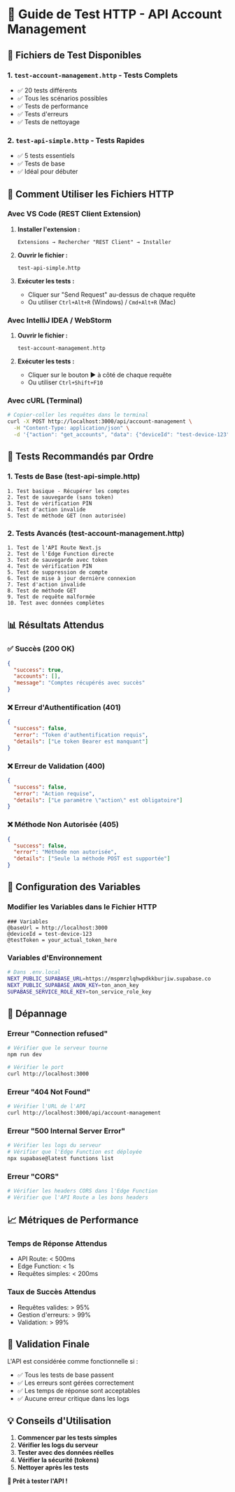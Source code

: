 # 🧪 Guide de Test HTTP - API Account Management

## 📁 **Fichiers de Test Disponibles**

### **1. `test-account-management.http`** - Tests Complets
- ✅ 20 tests différents
- ✅ Tous les scénarios possibles
- ✅ Tests de performance
- ✅ Tests d'erreurs
- ✅ Tests de nettoyage

### **2. `test-api-simple.http`** - Tests Rapides
- ✅ 5 tests essentiels
- ✅ Tests de base
- ✅ Idéal pour débuter

## 🚀 **Comment Utiliser les Fichiers HTTP**

### **Avec VS Code (REST Client Extension)**

1. **Installer l'extension :**
   ```
   Extensions → Rechercher "REST Client" → Installer
   ```

2. **Ouvrir le fichier :**
   ```
   test-api-simple.http
   ```

3. **Exécuter les tests :**
   - Cliquer sur "Send Request" au-dessus de chaque requête
   - Ou utiliser `Ctrl+Alt+R` (Windows) / `Cmd+Alt+R` (Mac)

### **Avec IntelliJ IDEA / WebStorm**

1. **Ouvrir le fichier :**
   ```
   test-account-management.http
   ```

2. **Exécuter les tests :**
   - Cliquer sur le bouton ▶️ à côté de chaque requête
   - Ou utiliser `Ctrl+Shift+F10`

### **Avec cURL (Terminal)**

```bash
# Copier-coller les requêtes dans le terminal
curl -X POST http://localhost:3000/api/account-management \
  -H "Content-Type: application/json" \
  -d '{"action": "get_accounts", "data": {"deviceId": "test-device-123"}}'
```

## 🎯 **Tests Recommandés par Ordre**

### **1. Tests de Base (test-api-simple.http)**
```
1. Test basique - Récupérer les comptes
2. Test de sauvegarde (sans token)
3. Test de vérification PIN
4. Test d'action invalide
5. Test de méthode GET (non autorisée)
```

### **2. Tests Avancés (test-account-management.http)**
```
1. Test de l'API Route Next.js
2. Test de l'Edge Function directe
3. Test de sauvegarde avec token
4. Test de vérification PIN
5. Test de suppression de compte
6. Test de mise à jour dernière connexion
7. Test d'action invalide
8. Test de méthode GET
9. Test de requête malformée
10. Test avec données complètes
```

## 📊 **Résultats Attendus**

### **✅ Succès (200 OK)**
```json
{
  "success": true,
  "accounts": [],
  "message": "Comptes récupérés avec succès"
}
```

### **❌ Erreur d'Authentification (401)**
```json
{
  "success": false,
  "error": "Token d'authentification requis",
  "details": ["Le token Bearer est manquant"]
}
```

### **❌ Erreur de Validation (400)**
```json
{
  "success": false,
  "error": "Action requise",
  "details": ["Le paramètre \"action\" est obligatoire"]
}
```

### **❌ Méthode Non Autorisée (405)**
```json
{
  "success": false,
  "error": "Méthode non autorisée",
  "details": ["Seule la méthode POST est supportée"]
}
```

## 🔧 **Configuration des Variables**

### **Modifier les Variables dans le Fichier HTTP**
```http
### Variables
@baseUrl = http://localhost:3000
@deviceId = test-device-123
@testToken = your_actual_token_here
```

### **Variables d'Environnement**
```bash
# Dans .env.local
NEXT_PUBLIC_SUPABASE_URL=https://mspmrzlqhwpdkkburjiw.supabase.co
NEXT_PUBLIC_SUPABASE_ANON_KEY=ton_anon_key
SUPABASE_SERVICE_ROLE_KEY=ton_service_role_key
```

## 🚨 **Dépannage**

### **Erreur "Connection refused"**
```bash
# Vérifier que le serveur tourne
npm run dev

# Vérifier le port
curl http://localhost:3000
```

### **Erreur "404 Not Found"**
```bash
# Vérifier l'URL de l'API
curl http://localhost:3000/api/account-management
```

### **Erreur "500 Internal Server Error"**
```bash
# Vérifier les logs du serveur
# Vérifier que l'Edge Function est déployée
npx supabase@latest functions list
```

### **Erreur "CORS"**
```bash
# Vérifier les headers CORS dans l'Edge Function
# Vérifier que l'API Route a les bons headers
```

## 📈 **Métriques de Performance**

### **Temps de Réponse Attendus**
- API Route: < 500ms
- Edge Function: < 1s
- Requêtes simples: < 200ms

### **Taux de Succès Attendus**
- Requêtes valides: > 95%
- Gestion d'erreurs: > 99%
- Validation: > 99%

## 🎉 **Validation Finale**

L'API est considérée comme fonctionnelle si :
- ✅ Tous les tests de base passent
- ✅ Les erreurs sont gérées correctement
- ✅ Les temps de réponse sont acceptables
- ✅ Aucune erreur critique dans les logs

## 💡 **Conseils d'Utilisation**

1. **Commencer par les tests simples**
2. **Vérifier les logs du serveur**
3. **Tester avec des données réelles**
4. **Vérifier la sécurité (tokens)**
5. **Nettoyer après les tests**

**🚀 Prêt à tester l'API !**
